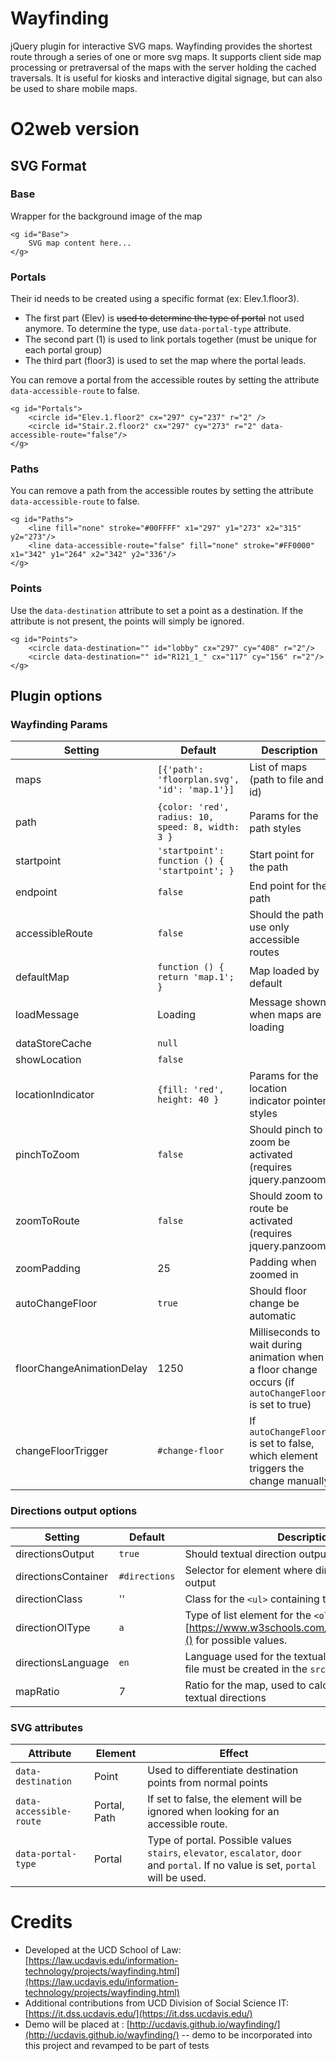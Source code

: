 # Wayfinding

jQuery plugin for interactive SVG maps. Wayfinding provides the shortest route through a series of one or more svg maps. It supports client side map processing or pretraversal of the maps with the server holding the cached traversals. It is useful for kiosks and interactive digital signage, but can also be used to share mobile maps.

# O2web version

## SVG Format

### Base

Wrapper for the background image of the map

```
<g id="Base">
	SVG map content here...
</g>
```

### Portals

Their id needs to be created using a specific format (ex: Elev.1.floor3). 

* The first part (Elev) is ~~used to determine the type of portal~~ not used anymore. To determine the type, use `data-portal-type` attribute.
* The second part (1) is used to link portals together (must be unique for each portal group)
* The third part (floor3) is used to set the map where the portal leads.

You can remove a portal from the accessible routes by setting the attribute `data-accessible-route` to false. 

```
<g id="Portals">
	<circle id="Elev.1.floor2" cx="297" cy="237" r="2" />
	<circle id="Stair.2.floor2" cx="297" cy="273" r="2" data-accessible-route="false"/>
</g>
```

### Paths

You can remove a path from the accessible routes by setting the attribute `data-accessible-route` to false. 

```
<g id="Paths">
	<line fill="none" stroke="#00FFFF" x1="297" y1="273" x2="315" y2="273"/>
	<line data-accessible-route="false" fill="none" stroke="#FF0000" x1="342" y1="264" x2="342" y2="336"/>
</g>
```
	
### Points

Use the `data-destination` attribute to set a point as a destination. If the attribute is not present, the points will simply be ignored.

```
<g id="Points">
	<circle data-destination="" id="lobby" cx="297" cy="408" r="2"/>
	<circle data-destination="" id="R121_1_" cx="117" cy="156" r="2"/>
</g>
```

## Plugin options
### Wayfinding Params

|Setting|Default|Description|
|---|---|---|
|maps|`[{'path': 'floorplan.svg', 'id': 'map.1'}]`|List of maps (path to file and id)|
|path|`{color: 'red', radius: 10, speed: 8, width: 3 }`|Params for the path styles|
|startpoint|`'startpoint': function () { 'startpoint'; }`|Start point for the path|
|endpoint|`false`|End point for the path|
|accessibleRoute|`false`|Should the path use only accessible routes|
|defaultMap|`function () { return 'map.1'; }`|Map loaded by default|
|loadMessage|Loading|Message shown when maps are loading|
|dataStoreCache|`null`||
|showLocation|`false`|| 
|locationIndicator|`{fill: 'red', height: 40 }`|Params for the location indicator pointer styles|
|pinchToZoom|`false`|Should pinch to zoom be activated (requires jquery.panzoom)|
|zoomToRoute|`false`|Should zoom to route be activated (requires jquery.panzoom)|
|zoomPadding|25|Padding when zoomed in|
|autoChangeFloor|`true`|Should floor change be automatic|
|floorChangeAnimationDelay|1250|Milliseconds to wait during animation when a floor change occurs (if `autoChangeFloor` is set to true)|
|changeFloorTrigger|`#change-floor`|If `autoChangeFloor` is set to false, which element triggers the change manually|

### Directions output options

|Setting|Default|Description|
|---|---|---|
|directionsOutput|`true`|Should textual direction output be enabled|
|directionsContainer|`#directions`|Selector for element where directions will be output|
|directionClass|''|Class for the `<ul>` containing the directions|
|directionOlType|`a`|Type of list element for the `<ol>`. See [https://www.w3schools.com/tags/att_ol_type.asp]() for possible values.|
|directionsLanguage|`en`|Language used for the textual directions. Correct file must be created in the `src/locales/` directory.|
|mapRatio|7|Ratio for the map, used to calculate distances for textual directions|


### SVG attributes

|Attribute|Element|Effect|
|---|---|---|
|`data-destination`|Point|Used to differentiate destination points from normal points|
|`data-accessible-route`|Portal, Path|If set to false, the element will be ignored when looking for an accessible route.|
|`data-portal-type`|Portal|Type of portal. Possible values `stairs`, `elevator`, `escalator`, `door` and `portal`. If no value is set, `portal` will be used.|

# Credits

* Developed at the UCD School of Law: [https://law.ucdavis.edu/information-technology/projects/wayfinding.html](https://law.ucdavis.edu/information-technology/projects/wayfinding.html)
* Additional contributions from UCD Division of Social Science IT: [https://it.dss.ucdavis.edu/](https://it.dss.ucdavis.edu/)
* Demo will be placed at : [http://ucdavis.github.io/wayfinding/](http://ucdavis.github.io/wayfinding/) -- demo to be incorporated into this project and revamped to be part of tests
